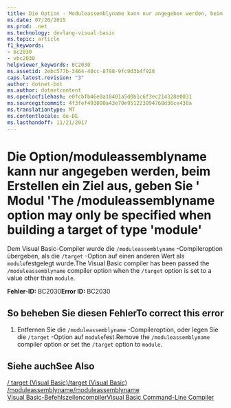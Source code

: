 ```yaml
---
title: Die Option - Moduleassemblyname kann nur angegeben werden, beim Erstellen ein Ziel aus, geben Sie &#39; Modul &#39;
ms.date: 07/20/2015
ms.prod: .net
ms.technology: devlang-visual-basic
ms.topic: article
f1_keywords:
- bc2030
- vbc2030
helpviewer_keywords: BC2030
ms.assetid: 2ebc577b-3464-40cc-8788-9fc9d3b4f928
caps.latest.revision: "3"
author: dotnet-bot
ms.author: dotnetcontent
ms.openlocfilehash: e0fcbfb46e0a18401a5d0b1c6f3ec214328e0031
ms.sourcegitcommit: 4f3fef493080a43e70e951223894768d36ce430a
ms.translationtype: MT
ms.contentlocale: de-DE
ms.lasthandoff: 11/21/2017
---
```

# <a name="the-moduleassemblyname-option-may-only-be-specified-when-building-a-target-of-type-39module39"></a><span data-ttu-id="b5109-102">Die Option/moduleassemblyname kann nur angegeben werden, beim Erstellen ein Ziel aus, geben Sie &#39; Modul &#39;</span><span class="sxs-lookup"><span data-stu-id="b5109-102">The /moduleassemblyname option may only be specified when building a target of type &#39;module&#39;</span></span>
<span data-ttu-id="b5109-103">Dem Visual Basic-Compiler wurde die `/moduleassemblyname` -Compileroption übergeben, als die `/target` -Option auf einen anderen Wert als `module`festgelegt wurde.</span><span class="sxs-lookup"><span data-stu-id="b5109-103">The Visual Basic compiler has been passed the `/moduleassemblyname` compiler option when the `/target` option is set to a value other than `module`.</span></span>  
  
 <span data-ttu-id="b5109-104">**Fehler-ID:** BC2030</span><span class="sxs-lookup"><span data-stu-id="b5109-104">**Error ID:** BC2030</span></span>  
  
## <a name="to-correct-this-error"></a><span data-ttu-id="b5109-105">So beheben Sie diesen Fehler</span><span class="sxs-lookup"><span data-stu-id="b5109-105">To correct this error</span></span>  
  
1.  <span data-ttu-id="b5109-106">Entfernen Sie die `/moduleassemblyname` -Compileroption, oder legen Sie die `/target` -Option auf `module`fest.</span><span class="sxs-lookup"><span data-stu-id="b5109-106">Remove the `/moduleassemblyname` compiler option or set the `/target` option to `module`.</span></span>  
  
## <a name="see-also"></a><span data-ttu-id="b5109-107">Siehe auch</span><span class="sxs-lookup"><span data-stu-id="b5109-107">See Also</span></span>  
 [<span data-ttu-id="b5109-108">/ target (Visual Basic)</span><span class="sxs-lookup"><span data-stu-id="b5109-108">/target (Visual Basic)</span></span>](../../visual-basic/reference/command-line-compiler/target.md)  
 [<span data-ttu-id="b5109-109">/moduleassemblyname</span><span class="sxs-lookup"><span data-stu-id="b5109-109">/moduleassemblyname</span></span>](../../visual-basic/reference/command-line-compiler/moduleassemblyname.md)  
 [<span data-ttu-id="b5109-110">Visual Basic-Befehlszeilencompiler</span><span class="sxs-lookup"><span data-stu-id="b5109-110">Visual Basic Command-Line Compiler</span></span>](../../visual-basic/reference/command-line-compiler/index.md)
